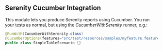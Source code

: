## Serenity Cucumber Integration

This module lets you produce Serenity reports using Cucumber. You run your tests as normal, 
but using the *CucumberWithSerenity* runner, e.g.:

```java
@RunWith(CucumberWithSerenity.class)
@CucumberOptions(features="src/test/resources/samples/myfeature.feature")
public class SimpleTableScenario {}
```



